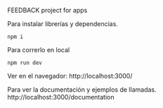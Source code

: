 FEEDBACK project for apps

Para instalar librerías y dependencias.
```
npm i
```

Para correrlo en local
```
npm run dev
```

Ver en el navegador:
http://localhost:3000/

Para ver la documentación y ejemplos de llamadas.
http://localhost:3000/documentation
